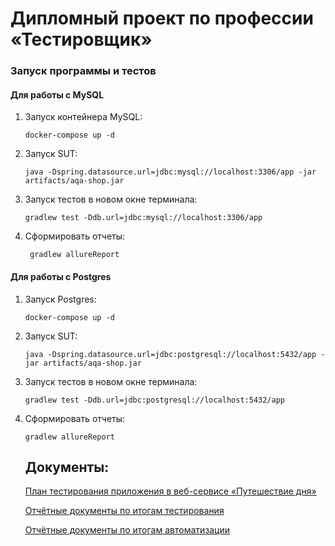 # Дипломный проект по профессии «Тестировщик»

### Запуск программы и тестов
#### Для работы с MySQL

1. Запуск контейнера MySQL:
    ```
    docker-compose up -d
    ```
1. Запуск SUT:
    ```
    java -Dspring.datasource.url=jdbc:mysql://localhost:3306/app -jar artifacts/aqa-shop.jar
    ```
1. Запуск тестов в новом окне терминала:
    ```
    gradlew test -Ddb.url=jdbc:mysql://localhost:3306/app
    ```   
 1. Сформировать отчеты:
    ```
     gradlew allureReport
    ```

#### Для работы с Postgres
1. Запуск Postgres:
    ```
    docker-compose up -d
    ```
1. Запуск SUT:
    ```
    java -Dspring.datasource.url=jdbc:postgresql://localhost:5432/app -jar artifacts/aqa-shop.jar
    ```
1. Запуск тестов в новом окне терминала:
    ```
    gradlew test -Ddb.url=jdbc:postgresql://localhost:5432/app
    ```   
1. Сформировать отчеты:
   ```
   gradlew allureReport
   ```
   ## Документы:
   [План тестирования приложения в веб-сервисе «Путешествие дня»](https://github.com/YesPechenko/Diploma__QA/blob/master/Plan.md)
   
   [Отчётные документы по итогам тестирования](https://github.com/YesPechenko/Diploma__QA/blob/master/Report.md)
   
   [Отчётные документы по итогам автоматизации](https://github.com/YesPechenko/Diploma__QA/blob/master/Summary.md)
   
